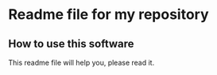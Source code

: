 # Readme file for my repository

## How to use this software
This readme file will help you, please read it.